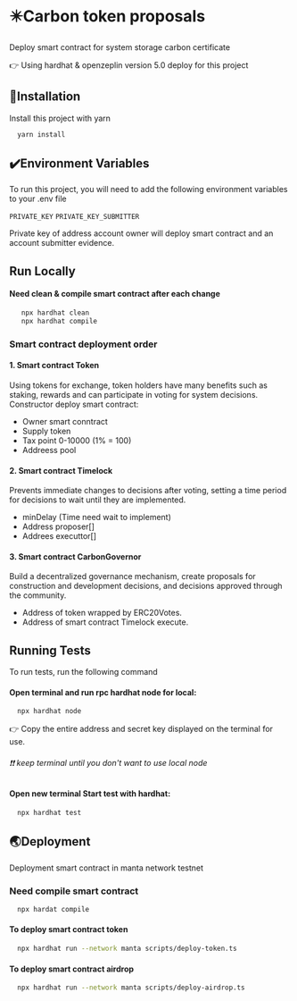 # ✴️Carbon token proposals

Deploy smart contract for system storage carbon certificate

👉 Using hardhat & openzeplin version 5.0 deploy for this project

## 🔧Installation

Install this project with yarn

```bash
  yarn install
```

## ✔️Environment Variables

To run this project, you will need to add the following environment variables to your .env file

`PRIVATE_KEY`
`PRIVATE_KEY_SUBMITTER`

Private key of address account owner will deploy smart contract and an account submitter evidence.

## Run Locally

#### Need clean & compile smart contract after each change

```bash
   npx hardhat clean
   npx hardhat compile
```

### Smart contract deployment order

#### 1. Smart contract Token

Using tokens for exchange, token holders have many benefits such as staking, rewards and can participate in voting for system decisions.
Constructor deploy smart contract:

- Owner smart conntract
- Supply token
- Tax point 0-10000 (1% = 100)
- Addreess pool

#### 2. Smart contract Timelock

Prevents immediate changes to decisions after voting, setting a time period for decisions to wait until they are implemented.

- minDelay (Time need wait to implement)
- Address proposer[]
- Addrees executtor[]

#### 3. Smart contract CarbonGovernor

Build a decentralized governance mechanism, create proposals for construction and development decisions, and decisions approved through the community.

- Address of token wrapped by ERC20Votes.
- Address of smart contract Timelock execute.

## Running Tests

To run tests, run the following command

#### Open terminal and run rpc hardhat node for local:

```bash
  npx hardhat node
```

👉 Copy the entire address and secret key displayed on the terminal for use.

###### ❗❗ keep terminal until you don't want to use local node

#### Open new terminal Start test with hardhat:

```bash
  npx hardhat test
```

## 🌏Deployment

Deployment smart contract in manta network testnet

### Need compile smart contract

```bash
  npx hardat compile
```

#### To deploy smart contract token

```bash
  npx hardhat run --network manta scripts/deploy-token.ts
```

#### To deploy smart contract airdrop

```bash
  npx hardhat run --network manta scripts/deploy-airdrop.ts
```
